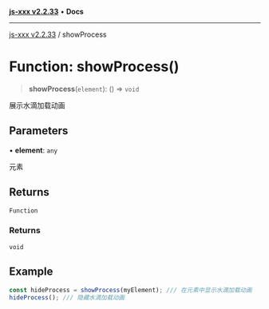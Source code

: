 [**js-xxx v2.2.33**](../README.md) • **Docs**

***

[js-xxx v2.2.33](../README.md) / showProcess

# Function: showProcess()

> **showProcess**(`element`): () => `void`

展示水滴加载动画

## Parameters

• **element**: `any`

元素

## Returns

`Function`

### Returns

`void`

## Example

```ts
const hideProcess = showProcess(myElement); /// 在元素中显示水滴加载动画
hideProcess(); /// 隐藏水滴加载动画
```

